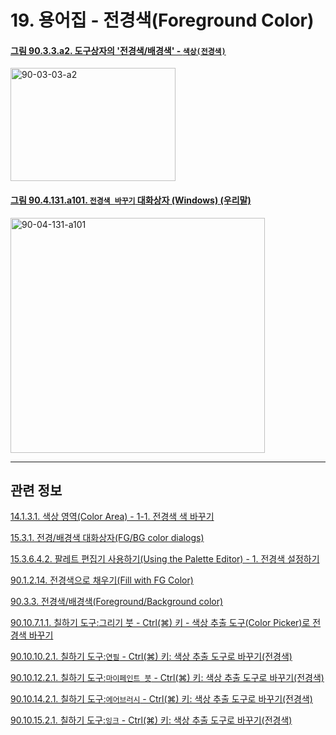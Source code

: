 # 19. 용어집 - 전경색(Foreground Color)

<a id="90-03-03-a2"></a>

#### [그림 90.3.3.a2. 도구상자의 '전경색/배경색' - `색상(전경색)`](./90-03-03-foreground_color_n_background_color.md#90-03-03-a2)
<img width="264" height="181" alt="90-03-03-a2" src="https://github.com/wonder13662/gimp/assets/15767104/f1ae8ae0-2e40-437c-924d-e961c58438b4" />

<a id="90-04-131-a101"></a>

#### [그림 90.4.131.a101. `전경색 바꾸기` 대화상자 (Windows) (우리말)](./90-04-0131-change_foreground_color.md#90-04-131-a101)
<img width="407" height="376" alt="90-04-131-a101" src="https://github.com/wonder13662/gimp/assets/15767104/a71ce7e2-9b14-4f9d-9434-807f0b4f2821" />

<a comment="TODO 전경색 바꾸기 대화상자의 이미지를 사용하고 비슷한 이미지들을 삭제하는 작업이 필요"></a>

***

## 관련 정보

[14.1.3.1. 색상 영역(Color Area) - 1-1. 전경색 색 바꾸기](./14-01-03-01-color_area.md#14-01-03-01-s1-01)

[15.3.1. 전경/배경색 대화상자(FG/BG color dialogs)](./15-03-01-00-fg-bg-color-dialogs.md)

[15.3.6.4.2. 팔레트 편집기 사용하기(Using the Palette Editor) - 1. 전경색 설정하기](./15-03-06-04-02-00-using_the_palette_editor.md#15-03-06-04-02-s4-01)

[90.1.2.14. 전경색으로 채우기(Fill with FG Color)](./90-01-02-14-fill_with_fg_color.md)

[90.3.3. 전경색/배경색(Foreground/Background color)](./90-03-03-foreground_color_n_background_color.md)

[90.10.7.1.1. 칠하기 도구:그리기 붓 - Ctrl(⌘) 키 - 색상 추출 도구(Color Picker)로 전경색 바꾸기](./90-10-07-01-01-switch_to_color_picker_fg.md)

[90.10.10.2.1. 칠하기 도구:`연필` - Ctrl(⌘) 키: 색상 추출 도구로 바꾸기(전경색)](./90-10-10-02-01-switch_to_color_picker_fg.md)

[90.10.12.2.1. 칠하기 도구:`마이페인트 붓` - Ctrl(⌘) 키: 색상 추출 도구로 바꾸기(전경색)](./90-10-12-02-01-switch_to_color_picker_fg.md)

[90.10.14.2.1. 칠하기 도구:`에어브러시` - Ctrl(⌘) 키: 색상 추출 도구로 바꾸기(전경색)](./90-10-14-02-01-switch_to_color_picker_fg.md)

[90.10.15.2.1. 칠하기 도구:`잉크` - Ctrl(⌘) 키: 색상 추출 도구로 바꾸기(전경색)](./90-10-15-02-01-switch_to_color_picker_fg.md)